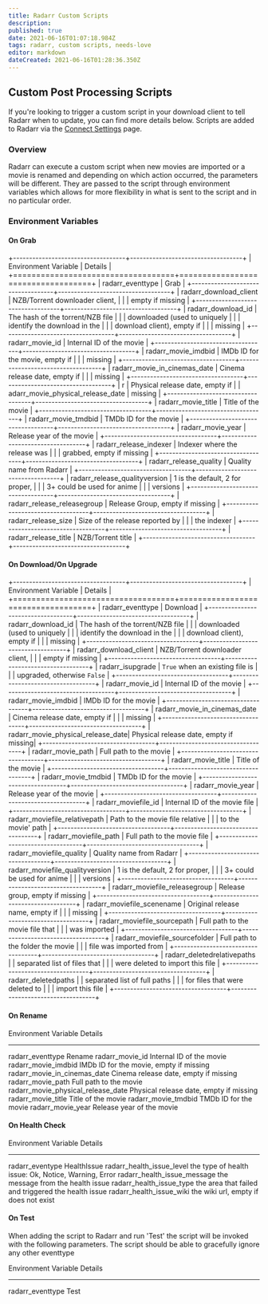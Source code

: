 ```yaml
---
title: Radarr Custom Scripts
description: 
published: true
date: 2021-06-16T01:07:18.984Z
tags: radarr, custom scripts, needs-love
editor: markdown
dateCreated: 2021-06-16T01:28:36.350Z
---
```


## Custom Post Processing Scripts

If you're looking to trigger a custom script in your download client to
tell Radarr when to update, you can find more details below. Scripts are
added to Radarr via the [Connect Settings](/radarr/settings#connections) page.

### Overview

Radarr can execute a custom script when new movies are imported or a
movie is renamed and depending on which action occurred, the parameters
will be different. They are passed to the script through environment
variables which allows for more flexibility in what is sent to the
script and in no particular order.

### Environment Variables

#### On Grab

+-----------------------------------+-----------------------------------+
| Environment Variable              | Details                           |
+===================================+===================================+
| radarr_eventtype                  | Grab                              |
+-----------------------------------+-----------------------------------+
| radarr_download_client            | NZB/Torrent downloader client,    |
|                                   | empty if missing                  |
+-----------------------------------+-----------------------------------+
| radarr_download_id                | The hash of the torrent/NZB file  |
|                                   | downloaded (used to uniquely      |
|                                   | identify the download in the      |
|                                   | download client), empty if        |
|                                   | missing                           |
+-----------------------------------+-----------------------------------+
| radarr_movie_id                   | Internal ID of the movie          |
+-----------------------------------+-----------------------------------+
| radarr_movie_imdbid               | IMDb ID for the movie, empty if   |
|                                   | missing                           |
+-----------------------------------+-----------------------------------+
| radarr_movie_in_cinemas_date      | Cinema release date, empty if     |
|                                   | missing                           |
+-----------------------------------+-----------------------------------+
| r                                 | Physical release date, empty if   |
| adarr_movie_physical_release_date | missing                           |
+-----------------------------------+-----------------------------------+
| radarr_movie_title                | Title of the movie                |
+-----------------------------------+-----------------------------------+
| radarr_movie_tmdbid               | TMDb ID for the movie             |
+-----------------------------------+-----------------------------------+
| radarr_movie_year                 | Release year of the movie         |
+-----------------------------------+-----------------------------------+
| radarr_release_indexer            | Indexer where the release was     |
|                                   | grabbed, empty if missing         |
+-----------------------------------+-----------------------------------+
| radarr_release_quality            | Quality name from Radarr          |
+-----------------------------------+-----------------------------------+
| radarr_release_qualityversion     | 1 is the default, 2 for proper,   |
|                                   | 3+ could be used for anime        |
|                                   | versions                          |
+-----------------------------------+-----------------------------------+
| radarr_release_releasegroup       | Release Group, empty if missing   |
+-----------------------------------+-----------------------------------+
| radarr_release_size               | Size of the release reported by   |
|                                   | the indexer                       |
+-----------------------------------+-----------------------------------+
| radarr_release_title              | NZB/Torrent title                 |
+-----------------------------------+-----------------------------------+

#### On Download/On Upgrade

+-----------------------------------+-----------------------------------+
| Environment Variable              | Details                           |
+===================================+===================================+
| radarr_eventtype                  | Download                          |
+-----------------------------------+-----------------------------------+
| radarr_download_id                | The hash of the torrent/NZB file  |
|                                   | downloaded (used to uniquely      |
|                                   | identify the download in the      |
|                                   | download client), empty if        |
|                                   | missing                           |
+-----------------------------------+-----------------------------------+
| radarr_download_client            | NZB/Torrent downloader client,    |
|                                   | empty if missing                  |
+-----------------------------------+-----------------------------------+
| radarr_isupgrade                  | `True` when an existing file is   |
|                                   | upgraded, otherwise `False`       |
+-----------------------------------+-----------------------------------+
| radarr_movie_id                   | Internal ID of the movie          |
+-----------------------------------+-----------------------------------+
| radarr_movie_imdbid               | IMDb ID for the movie             |
+-----------------------------------+-----------------------------------+
| radarr_movie_in_cinemas_date      | Cinema release date, empty if     |
|                                   | missing                           |
+-----------------------------------+-----------------------------------+
| radarr_movie_physical_release_date| Physical release date, empty if missing|
+-----------------------------------+-----------------------------------+
| radarr_movie_path                 | Full path to the movie            |
+-----------------------------------+-----------------------------------+
| radarr_movie_title                | Title of the movie                |
+-----------------------------------+-----------------------------------+
| radarr_movie_tmdbid               | TMDb ID for the movie             |
+-----------------------------------+-----------------------------------+
| radarr_movie_year                 | Release year of the movie         |
+-----------------------------------+-----------------------------------+
| radarr_moviefile_id               | Internal ID of the movie file     |
+-----------------------------------+-----------------------------------+
| radarr_moviefile_relativepath     | Path to the movie file relative   |
|                                   | to the movie' path                |
+-----------------------------------+-----------------------------------+
| radarr_moviefile_path             | Full path to the movie file       |
+-----------------------------------+-----------------------------------+
| radarr_moviefile_quality          | Quality name from Radarr          |
+-----------------------------------+-----------------------------------+
| radarr_moviefile_qualityversion   | 1 is the default, 2 for proper,   |
|                                   | 3+ could be used for anime        |
|                                   | versions                          |
+-----------------------------------+-----------------------------------+
| radarr_moviefile_releasegroup     | Release group, empty if missing   |
+-----------------------------------+-----------------------------------+
| radarr_moviefile_scenename        | Original release name, empty if   |
|                                   | missing                           |
+-----------------------------------+-----------------------------------+
| radarr_moviefile_sourcepath       | Full path to the movie file that  |
|                                   | was imported                      |
+-----------------------------------+-----------------------------------+
| radarr_moviefile_sourcefolder     | Full path to the folder the movie |
|                                   | file was imported from            |
+-----------------------------------+-----------------------------------+
| radarr_deletedrelativepaths       | \| separated list of files that   |
|                                   | were deleted to import this file  |
+-----------------------------------+-----------------------------------+
| radarr_deletedpaths               | \| separated list of full paths   |
|                                   | for files that were deleted to    |
|                                   | import this file                  |
+-----------------------------------+-----------------------------------+

#### On Rename

  Environment Variable                 Details
  ------------------------------------ -----------------------------------------
  radarr_eventtype                     Rename
  radarr_movie_id                      Internal ID of the movie
  radarr_movie_imdbid                  IMDb ID for the movie, empty if missing
  radarr_movie_in_cinemas_date         Cinema release date, empty if missing
  radarr_movie_path                    Full path to the movie
  radarr_movie_physical_release_date   Physical release date, empty if missing
  radarr_movie_title                   Title of the movie
  radarr_movie_tmdbid                  TMDb ID for the movie
  radarr_movie_year                    Release year of the movie

#### On Health Check

  Environment Variable          Details
  ----------------------------- ------------------------------------------------------
  radarr_eventype               HealthIssue
  radarr_health_issue_level     the type of health issue: Ok, Notice, Warning, Error
  radarr_health_issue_message   the message from the health issue
  radarr_health_issue_type      the area that failed and triggered the health issue
  radarr_health_issue_wiki      the wiki url, empty if does not exist

#### On Test

When adding the script to Radarr and run 'Test' the script will be
invoked with the following parameters. The script should be able to
gracefully ignore any other eventtype

  Environment Variable   Details
  ---------------------- ---------
  radarr_eventtype       Test
